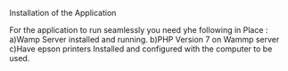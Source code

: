 Installation of the Application

For the application to run seamlessly you need yhe following in Place :
   a)Wamp Server installed and running.
   b)PHP Version 7 on Wammp server
   c)Have epson printers Installed and configured with the computer to be used.
